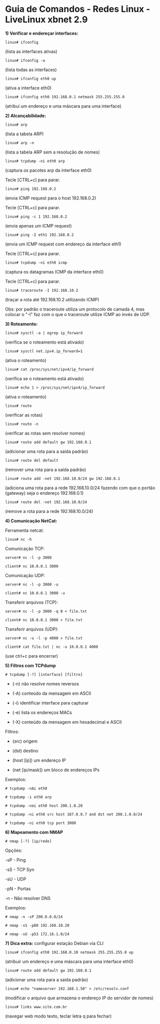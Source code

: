 # Guia de Comandos - Redes Linux - LiveLinux xbnet 2.9

**1) Verificar e endereçar interfaces:**

`linux# ifconfig`

(lista as interfaces ativas)

`linux# ifconfig -a`

(lista todas as interfaces)

`linux# ifconfig eth0 up`

(ativa a interface eth0)

`linux# ifconfig eth0 192.168.0.1 netmask 255.255.255.0`

(atribui um endereço e uma máscara para uma interface)

**2) Alcançabilidade:**

`linux# arp`

(lista a tabela ARP)

`linux# arp -n`

(lista a tabela ARP sem a resolução de nomes)

`linux# tcpdump -ni eth0 arp`

(captura os pacotes arp da interface eth0)

Tecle [CTRL+c] para parar.

`linux# ping 192.168.0.2`

(envia ICMP request para o host 192.168.0.2)

Tecle [CTRL+c] para parar.

`linux# ping -c 1 192.168.0.2`

(envia apenas um ICMP request)

`linux# ping -I eth1 192.168.0.2`

(envia um ICMP request com endereço da interface eth1)

Tecle [CTRL+c] para parar.

`linux# tcpdump -ni eth0 icmp`

(captura os datagramas ICMP da interface eth0)

Tecle [CTRL+c] para parar.

`linux# traceroute -I 192.168.10.2`

(traçar a rota até 192.168.10.2 utilizando ICMP)

Obs: por padrão o traceroute utiliza um protocolo de camada 4, mas colocar o "-I" faz com o que o traceroute utilize ICMP ao invés de UDP.

**3) Roteamento:**

`linux# sysctl -a | egrep ip_forward`

(verifica se o roteamento está ativado)

`linux# sysctl net.ipv4.ip_forward=1`

(ativa o roteamento)

`linux# cat /proc/sys/net/ipv4/ip_forward`

(verifica se o roteamento está ativado)

`linux# echo 1 > /proc/sys/net/ipv4/ip_forward`

(ativa o roteamento)

`linux# route`

(verificar as rotas)

`linux# route -n`

(verificar as rotas sem resolver nomes)

`linux# route add default gw 192.168.0.1`

(adicionar uma rota para a saída padrão)

`linux# route del default`

(remover uma rota para a saída padrão)

`linux# route add -net 192.168.10.0/24 gw 192.168.0.1`

(adiciona uma rota para a rede 192.168.10.0/24 fazendo com que o portão (gateway) seja o endereço 192.168.0.1)

`linux# route del -net 192.168.10.0/24`

(remove a rota para a rede 192.168.10.0/24)

**4) Comunicação NetCat:**

Ferramenta netcat:

`linux# nc -h`

Comunicação TCP:

`server# nc -l -p 3000`

`client# nc 10.0.0.1 3000`

Comunicação UDP:

`server# nc -l -p 3000 -u`

`client# nc 10.0.0.1 3000 -u`

Transferir arquivos (TCP):

`server# nc -l -p 3000 -q 0 < file.txt`

`client# nc 10.0.0.1 3000 > file.txt`

Transferir arquivos (UDP):

`server# nc -u -l -p 4000 > file.txt`

`client# cat file.txt | nc -u 10.0.0.1 4000`

(use ctrl+c para encerrar)

**5) Filtros com TCPdump**

`# tcpdump [-?] [interface] [filtro]`

- (-n) não resolve nomes reversos

- (-A) conteúdo da mensagem em ASCII

- (-i) identificar interface para capturar

- (-e) lista os endereços MACs

- (-X) conteúdo da mensagem em hexadecimal e ASCII

Filtros:

- (src) origem

- (dst) destino

- (host [ip]) um endereço IP

- (net [ip/mask]) um bloco de endereços IPs

Exemplos:

`# tcpdump -nAi eth0`

`# tcpdump -i eth0 arp`

`# tcpdump -nei eth0 host 200.1.0.20`

`# tcpdump -ni eth0 src host 187.0.0.7 and dst net 200.1.0.0/24`

`# tcpdump -ni eth0 tcp port 3000`

**6) Mapeamento com NMAP**

`# nmap [-?] [ip/rede]`

Opções:

-sP - Ping

-sS - TCP Syn

-sU - UDP

-pN - Portas

-n  - Não resolver DNS

Exemplos:

`# nmap -n -sP 200.0.0.0/24`

`# nmap -sS -p80 192.168.10.20`

`# nmap -sU -p53 172.16.1.0/24`

**7) Dica extra:** configurar estação Debian via CLI

`linux# ifconfig eth0 192.168.0.10 netmask 255.255.255.0 up`

(atribuir um endereço e uma máscara para uma interface eth0)

`linux# route add default gw 192.168.0.1`

(adicionar uma rota para a saída padrão)

`linux# echo "nameserver 192.168.1.50" > /etc/resolv.conf`

(modificar o arquivo que armazena o endereço IP do servidor de nomes)

`linux# links www.site.com.br`

(navegar web modo texto, teclar letra q para fechar)

